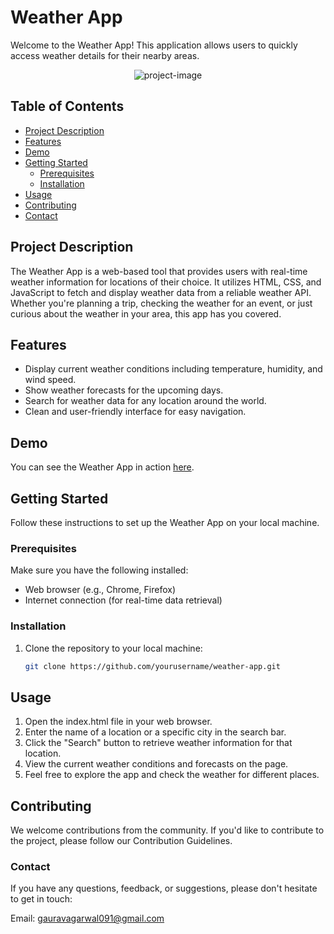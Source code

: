 # Weather App

Welcome to the Weather App! This application allows users to quickly access weather details for their nearby areas.

<p align="center"><img src="https://socialify.git.ci/gauravag091/weather-app/image?language=1&amp;owner=1&amp;name=1&amp;stargazers=1&amp;theme=Light" alt="project-image"></p>

## Table of Contents

- [Project Description](#project-description)
- [Features](#features)
- [Demo](#demo)
- [Getting Started](#getting-started)
  - [Prerequisites](#prerequisites)
  - [Installation](#installation)
- [Usage](#usage)
- [Contributing](#contributing)
- [Contact](#contact)

## Project Description

The Weather App is a web-based tool that provides users with real-time weather information for locations of their choice. It utilizes HTML, CSS, and JavaScript to fetch and display weather data from a reliable weather API. Whether you're planning a trip, checking the weather for an event, or just curious about the weather in your area, this app has you covered.

## Features

- Display current weather conditions including temperature, humidity, and wind speed.
- Show weather forecasts for the upcoming days.
- Search for weather data for any location around the world.
- Clean and user-friendly interface for easy navigation.

## Demo

You can see the Weather App in action [here]([link-to-demo](https://gauravag091.github.io/weather-app/)).

## Getting Started

Follow these instructions to set up the Weather App on your local machine.

### Prerequisites

Make sure you have the following installed:

- Web browser (e.g., Chrome, Firefox)
- Internet connection (for real-time data retrieval)

### Installation

1. Clone the repository to your local machine:

   ```bash
   git clone https://github.com/yourusername/weather-app.git

## Usage
1. Open the index.html file in your web browser.
2. Enter the name of a location or a specific city in the search bar.
3. Click the "Search" button to retrieve weather information for that location.
4. View the current weather conditions and forecasts on the page.
5. Feel free to explore the app and check the weather for different places.

## Contributing
We welcome contributions from the community. If you'd like to contribute to the project, please follow our Contribution Guidelines.

### Contact
If you have any questions, feedback, or suggestions, please don't hesitate to get in touch:

Email: gauravagarwal091@gmail.com

